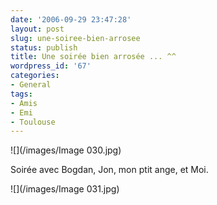 ```yaml
---
date: '2006-09-29 23:47:28'
layout: post
slug: une-soiree-bien-arrosee
status: publish
title: Une soirée bien arrosée ... ^^
wordpress_id: '67'
categories:
- General
tags:
- Amis
- Emi
- Toulouse
---
```


![](/images/Image 030.jpg)

Soirée avec Bogdan, Jon, mon ptit ange, et Moi.

![](/images/Image 031.jpg)
